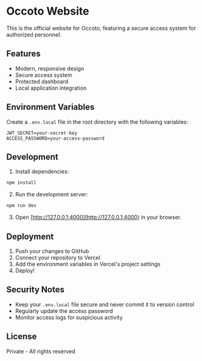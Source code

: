 # Occoto Website

This is the official website for Occoto, featuring a secure access system for authorized personnel.

## Features

- Modern, responsive design
- Secure access system
- Protected dashboard
- Local application integration

## Environment Variables

Create a `.env.local` file in the root directory with the following variables:

```env
JWT_SECRET=your-secret-key
ACCESS_PASSWORD=your-access-password
```

## Development

1. Install dependencies:
```bash
npm install
```

2. Run the development server:
```bash
npm run dev
```

3. Open [http://127.0.0.1:4000](http://127.0.0.1:4000) in your browser.

## Deployment

1. Push your changes to GitHub
2. Connect your repository to Vercel
3. Add the environment variables in Vercel's project settings
4. Deploy!

## Security Notes

- Keep your `.env.local` file secure and never commit it to version control
- Regularly update the access password
- Monitor access logs for suspicious activity

## License

Private - All rights reserved
